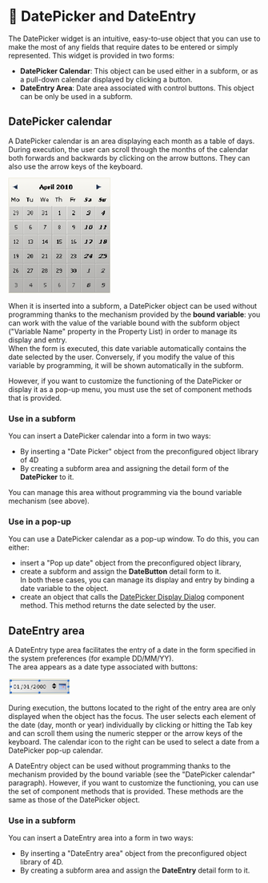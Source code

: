 # 🧩 DatePicker and DateEntry  

The DatePicker widget is an intuitive, easy-to-use object that you can use to make the most of any fields that require dates to be entered or simply represented. This widget is provided in two forms:

* **DatePicker Calendar**: This object can be used either in a subform, or as a pull-down calendar displayed by clicking a button.
* **DateEntry Area**: Date area associated with control buttons. This object can be only be used in a subform.

## DatePicker calendar  

A DatePicker calendar is an area displaying each month as a table of days. During execution, the user can scroll through the months of the calendar both forwards and backwards by clicking on the arrow buttons. They can also use the arrow keys of the keyboard.

![](../images/pict307767.en.png)

When it is inserted into a subform, a DatePicker object can be used without programming thanks to the mechanism provided by the **bound variable**: you can work with the value of the variable bound with the subform object ("Variable Name" property in the Property List) in order to manage its display and entry.  
When the form is executed, this date variable automatically contains the date selected by the user. Conversely, if you modify the value of this variable by programming, it will be shown automatically in the subform.

However, if you want to customize the functioning of the DatePicker or display it as a pop-up menu, you must use the set of component methods that is provided.

### Use in a subform  

You can insert a DatePicker calendar into a form in two ways:

* By inserting a "Date Picker" object from the preconfigured object library of 4D
* By creating a subform area and assigning the detail form of the **DatePicker** to it.

You can manage this area without programming via the bound variable mechanism (see above).

### Use in a pop-up  

You can use a DatePicker calendar as a pop-up window. To do this, you can either:

* insert a "Pop up date" object from the preconfigured object library,
* create a subform and assign the **DateButton** detail form to it.  
    In both these cases, you can manage its display and entry by binding a date variable to the object.
* create an object that calls the [DatePicker Display Dialog](DatePicker%20Display%20Dialog.md "DatePicker Display Dialog") component method. This method returns the date selected by the user.

## DateEntry area  

A DateEntry type area facilitates the entry of a date in the form specified in the system preferences (for example DD/MM/YY).  
The area appears as a date type associated with buttons:

![](../images/pict307791.en.png)

During execution, the buttons located to the right of the entry area are only displayed when the object has the focus. The user selects each element of the date (day, month or year) individually by clicking or hitting the Tab key and can scroll them using the numeric stepper or the arrow keys of the keyboard. The calendar icon to the right can be used to select a date from a DatePicker pop-up calendar.

A DateEntry object can be used without programming thanks to the mechanism provided by the bound variable (see the "DatePicker calendar" paragraph). However, if you want to customize the functioning, you can use the set of component methods that is provided. These methods are the same as those of the DatePicker object.

### Use in a subform  

You can insert a DateEntry area into a form in two ways:

* By inserting a "DateEntry area" object from the preconfigured object library of 4D.
* By creating a subform area and assign the **DateEntry** detail form to it.
